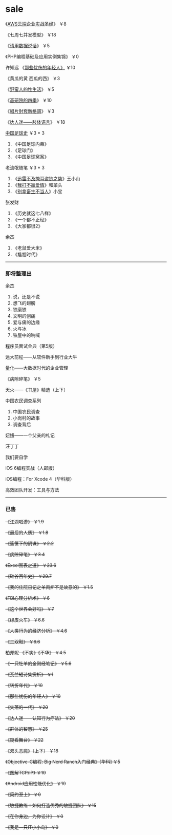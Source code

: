 # sale
《[AWS云端企业实战圣经](https://www.douban.com/photos/photo/2204945586/)》 ￥8

《七周七并发模型》 ￥18

《[请用数据说话](https://www.douban.com/photos/photo/2499163303/)》 ￥5

《PHP编程基础及应用实例集锦》 ￥0

许知远 《[那些忧伤的年轻人》](https://www.douban.com/photos/photo/2323134493/) ￥10

《黄瓜的黄 西瓜的西》 ￥3

《[野蛮人的性生活](https://www.douban.com/photos/photo/1145877334/)》 ￥5

《[高研院的四季](https://www.douban.com/photos/photo/2204228281/)》 ￥10

《[唱片封套新格调](https://www.douban.com/photos/photo/1208216312/)》 ￥3

《[达人迷——肢体语言](https://www.douban.com/photos/photo/2189483715/)》 ￥18

[中国足球史](https://www.douban.com/photos/photo/1051570446/) ￥3 * 3

  1. 《中国足球内幕》
  1. 《足球门》
  1. 《中国足球窝案》

老流氓随笔 ￥3 * 3

  1. 《[迅雷不及掩耳盗铃之势](https://www.douban.com/photos/photo/1145873083/)》王小山
  1. 《[我打不赢爱情](https://www.douban.com/photos/photo/1145874870/)》和菜头
  1. 《[别拿畜生不当人](https://www.douban.com/photos/photo/1145870566/)》小宝

张发财

  1. 《历史就这七八样》
  1. 《一个都不正经》
  1. 《大家都很2》

余杰

  1. 《老鼠爱大米》
  1. 《尴尬时代》

--------

### 即将整理出
  
余杰

  1. 说，还是不说
  1. 想飞的翅膀
  1. 铁磨铁
  1. 文明的创痛
  1. 爱与痛的边缘
  1. 火与冰
  1. 铁屋中的呐喊
  

程序员面试金典（第5版）

远大前程——从软件新手到行业大牛

量化——大数据时代的企业管理

《病隙碎笔》 ￥5

天火——《书屋》精选（上下）

中国农民调查系列

  1. 中国农民调查
  1. 小岗村的故事
  1. 调查背后

妞妞——一个父亲的札记

汪丁丁

我们要自学

iOS 6编程实战（人邮版）

iOS编程：For Xcode 4（华科版）

高效团队开发：工具与方法

--------

### 已售

~~《江湖唱游》 ￥1.9~~

~~《最后的人质》 ￥1.8~~

~~《篮筐下的阴谋》 ￥2.2~~

~~《病隙碎笔》 ￥3.4~~

~~《Excel图表之道》 ￥23.6~~

~~《硅谷百年史》 ￥29.7~~

~~《我的住院日记之羊肉炉不是故意的》 ￥1.5~~

~~《FBI心理分析术》 ￥6~~

~~《这个世界会好吗》 ￥7~~

~~《绿皮火车》 ￥6.6~~

~~《人类行为的经济分析》 ￥4.6~~

~~《三双鞋》 ￥6.6~~

~~柏邦妮 《不实》《不华》 ￥4.5~~

~~《一只牡羊的金刚经笔记》 ￥5.6~~

~~《瓦兰短诗集赏析》 ￥1~~

~~《转折年代》 ￥10~~

~~《那些忧伤的年轻人》 ￥10~~

~~《失落的一代》 ￥20~~

~~《达人迷——认知行为疗法》 ￥20~~

~~《群体的智慧》 ￥25~~

~~《窥看舞台》 ￥22~~

~~《双头恶魔》（上下） ￥18~~

~~《Objective-C编程: Big Nerd Ranch入门经典》[华科] ￥5~~

~~《图解TCP/IP》 ￥10~~

~~《Android应用性能优化》 ￥10~~

~~《简约至上》 ￥0~~

~~《敏捷教练：如何打造优秀的敏捷团队》 ￥15~~

~~《在你身边，为你设计》 ￥0~~

~~《我是一只IT小小鸟》 ￥0~~


